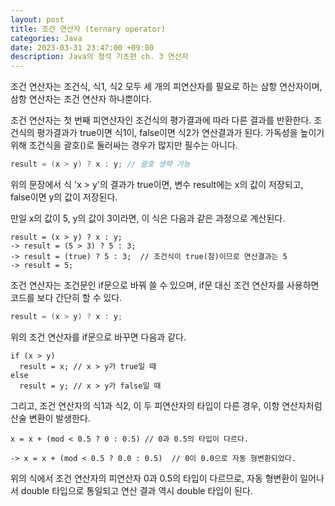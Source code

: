 ```yaml
---
layout: post
title: 조건 연산자 (ternary operator)
categories: Java
date: 2023-03-31 23:47:00 +09:00
description: Java의 정석 기초편 ch. 3 연산자
---
```

조건 연산자는 조건식, 식1, 식2 모두 세 개의 피연산자를 필요로 하는 삼항 연산자이며, 삼항 연산자는 조건 연산자 하나뿐이다.

조건 연산자는 첫 번째 피연산자인 조건식의 평가결과에 따라 다른 결과를 반환한다. 조건식의 평가결과가 true이면 식1이, false이면 식2가 연산결과가 된다. 가독성을 높이기 위해 조건식을 괄호()로 둘러싸는 경우가 많지만 필수는 아니다.

```java
result = (x > y) ? x : y; // 괄호 생략 가능
```

위의 문장에서 식 'x > y'의 결과가 true이면, 변수 result에는 x의 값이 저장되고, false이면 y의 값이 저장된다.


만일 x의 값이 5, y의 값이 3이라면, 이 식은 다음과 같은 과정으로 계산된다.


```
result = (x > y) ? x : y;
-> result = (5 > 3) ? 5 : 3;
-> result = (true) ? 5 : 3;  // 조건식이 true(참)이므로 연산결과는 5
-> result = 5;
```


조건 연산자는 조건문인 if문으로 바꿔 쓸 수 있으며, if문 대신 조건 연산자를 사용하면 코드를 보다 간단히 할 수 있다.

```java
result = (x > y) ? x : y;
```

위의 조건 연산자를 if문으로 바꾸면 다음과 같다.

```
if (x > y)
  result = x; // x > y가 true일 때
else
  result = y; // x > y가 false일 때
```


그리고, 조건 연산자의 식1과 식2, 이 두 피연산자의 타입이 다른 경우, 이항 연산자처럼 산술 변환이 발생한다.


```
x = x + (mod < 0.5 ? 0 : 0.5) // 0과 0.5의 타입이 다르다.

-> x = x + (mod < 0.5 ? 0.0 : 0.5)  // 0이 0.0으로 자동 형변환되었다.
```

위의 식에서 조건 연산자의 피연산자 0과 0.5의 타입이 다르므로, 자동 형변환이 일어나서 double 타입으로 통일되고 연산 결과 역시 double 타입이 된다.
